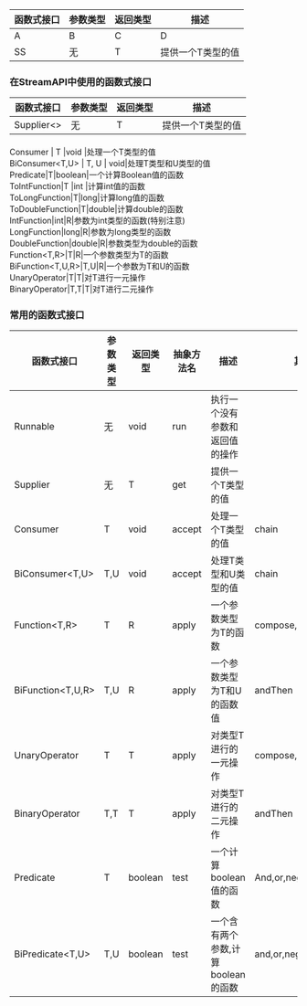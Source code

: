 函数式接口 | 参数类型 |返回类型 |描述
---|---|---|---
A|B|C|D
SS|<T>无|T|提供一个T类型的值


### 在StreamAPI中使用的函数式接口

函数式接口 | 参数类型 |返回类型 |描述
---|---|---|---
Supplier<>|无|T|提供一个T类型的值  

####
Consumer<T> | T |void |处理一个T类型的值  
BiConsumer<T,U> | T, U | void|处理T类型和U类型的值  
Predicate<T>|T|boolean|一个计算Boolean值的函数  
ToIntFunction<T>|T |int |计算int值的函数  
ToLongFunction<T>|T|long|计算long值的函数  
ToDoubleFunction<T>|T|double|计算double的函数  
IntFunction<R>|int|R|参数为int类型的函数(特别注意)  
LongFunction<R>|long|R|参数为long类型的函数  
DoubleFunction<R>|double|R|参数类型为double的函数  
Function<T,R>|T|R|一个参数类型为T的函数  
BiFunction<T,U,R>|T,U|R|一个参数为T和U的函数  
UnaryOperator<T>|T|T|对T进行一元操作  
BinaryOperator<T>|T,T|T|对T进行二元操作  

###  常用的函数式接口
函数式接口 | 参数类型 |返回类型 |抽象方法名|描述|其他方法  
---|---|---|---|---|---
Runnable|无|void|run|执行一个没有参数和返回值的操作|  
Supplier<T>|无|T|get|提供一个T类型的值|  
Consumer<T>|T|void|accept|处理一个T类型的值|chain  
BiConsumer<T,U>|T,U|void|accept|处理T类型和U类型的值|chain  
Function<T,R>|T|R|apply|一个参数类型为T的函数|compose,andThen,identity  
BiFunction<T,U,R>|T,U|R|apply|一个参数类型为T和U的函数值|andThen  
UnaryOperator<T>|T|T|apply|对类型T进行的一元操作|compose,andThen,identity  
BinaryOperator<T>|T,T|T|apply|对类型T进行的二元操作|andThen  
Predicate<T>|T|boolean|test|一个计算boolean值的函数|And,or,negate,isEqual  
BiPredicate<T,U>|T,U|boolean|test|一个含有两个参数,计算boolean的函数|and,or,negate  


